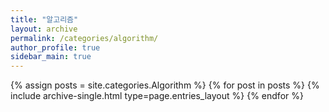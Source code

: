 ```yaml
---
title: "알고리즘"
layout: archive
permalink: /categories/algorithm/
author_profile: true
sidebar_main: true
---
```


{% assign posts = site.categories.Algorithm %}
{% for post in posts %} {% include archive-single.html type=page.entries_layout %} {% endfor %}